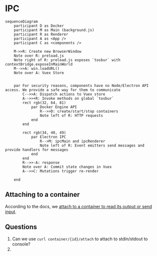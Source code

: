# IPC

```mermaid
sequenceDiagram
    participant D as Docker
    participant M as Main (background.js)
    participant R as Renderer
    participant A as <App />
    participant C as <components />
    
    M->>R: Create new BrowserWindow
    Note over R: preload.js
    Note right of R: preload.js exposes `tosbur` with contextBridge.exposeInMainWorld
    M-->>A: win.loadURL()
    Note over A: Vuex Store
    
    
    par For security reasons, components have no Node/Electron API access. We provide a safe way for them to communicate
        C-->>A: Dispatch actions to Vuex store
        A-->>+R: Invoke methods on global `tosbur`
        rect rgb(32, 64, 81)
            par Docker Engine API
                R-->>D: create/start/stop containers
                Note left of R: HTTP requests
            end
        end
        
        rect rgb(34, 40, 49)
            par Electron IPC
                R-->M: ipcMain and ipcRenderer
                Note left of R: Event emitters send messages and provide handlers for messages
            end
        end
        R-->>-A: response
        Note over A: Commit state changes in Vuex
        A-->>C: Mutations trigger re-render

    end
```

## Attaching to a container

According to the docs, we [attach to a container to read its output or send input](https://docs.docker.com/engine/api/v1.40/#operation/ContainerAttach).

## Questions

1. Can we use `curl container/{id}/attach` to attach to stdin/stdout to console?
2. 